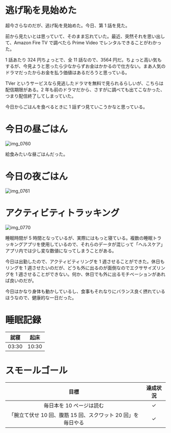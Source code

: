 # 逃げ恥を見始めた
超今さらなのだが、逃げ恥を見始めた。今日、第 1 話を見た。

前から見たいとは思っていて、そのまま忘れていた。最近、突然それを思い出して、Amazon Fire TV で調べたら Prime Video でレンタルできることがわかった。

1 話あたり 324 円ちょっとで、全 11 話なので、3564 円だ。ちょっと高い気もするが、今見ようと思ったら少なからずお金はかかるので仕方ない。まあ人気のドラマだったからお金を払う価値はあるだろうと思っている。

TVer というサービスなら見逃したドラマを無料で見られるらしいが、こちらは配信期限がある。2 年も前のドラマだから、さすがに調べても出てこなかった、つまり配信終了してしまっていた。

今日からごはんを食べるときに 1 話ずつ見ていこうかなと思っている。

# 今日の昼ごはん
![img_0760](https://noraworld.github.io/box-bulbasaur/2019/01/img_0760.jpg)

給食みたいな昼ごはんだった。

# 今日の夜ごはん
![img_0761](https://noraworld.github.io/box-bulbasaur/2019/01/img_0761.jpg)

# アクティビティトラッキング
![img_0770](https://noraworld.github.io/box-bulbasaur/2019/01/img_0770.png)

睡眠時間が 5 時間となっているが、実際にはもっと寝ている。複数の睡眠トラッキングアプリを使用しているので、それらのデータが混じって「ヘルスケア」アプリ内では少し変な数値になってしまうことがある。

今日は出勤したので、アクティビティリングを 1 週させることができた。休日もリングを 1 週させたいのだが、どうも外に出るのが面倒なのでエクササイズリングを 1 週させることができない。何か、休日でも外に出るモチベーションがあれば良いのだが。

今日はかなり身体も動かしているし、食事もそれなりにバランス良く摂れているほうなので、健康的な一日だった。

# 睡眠記録
| 就寝 | 起床 |
|:---:|:---:|
| 03:30 | 10:30 |

# スモールゴール
| 目標 | 達成状況 |
|:---:|:---:|
| 毎日本を 10 ページは読む | ✓ |
| 「腕立て伏せ 10 回、腹筋 15 回、スクワット 20 回」を毎日やる | ✓ |
